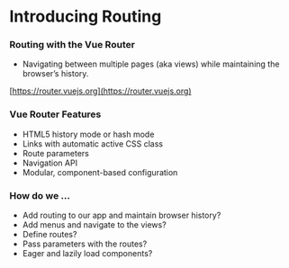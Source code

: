 # Introducing Routing

### Routing with the Vue Router

- Navigating between multiple pages (aka views) while maintaining the browser’s history.

[https://router.vuejs.org](https://router.vuejs.org)

### Vue Router Features

-   HTML5 history mode or hash mode
-   Links with automatic active CSS class
-   Route parameters
-   Navigation API
-   Modular, component-based configuration

### How do we ...

-   Add routing to our app and maintain browser history?
-   Add menus and navigate to the views?
-   Define routes?
-   Pass parameters with the routes?
-   Eager and lazily load components?